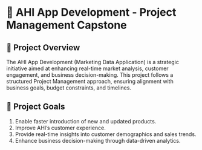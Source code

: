 # 📌 AHI App Development - Project Management Capstone

## 🎯 Project Overview
The AHI App Development (Marketing Data Application) is a strategic initiative aimed at enhancing real-time market analysis, customer engagement, and business decision-making. This project follows a structured Project Management approach, ensuring alignment with business goals, budget constraints, and timelines.

## 🚀 Project Goals
1.	Enable faster introduction of new and updated products.
2.	Improve AHI’s customer experience.
3.	Provide real-time insights into customer demographics and sales trends.
4.	Enhance business decision-making through data-driven analytics.
